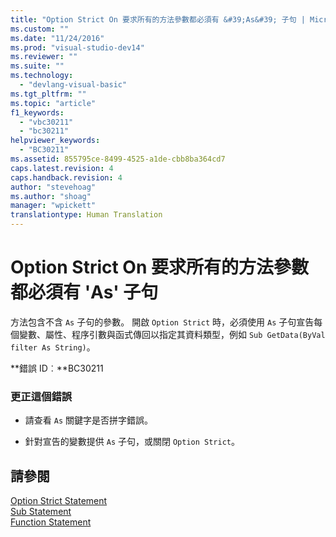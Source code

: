 ```yaml
---
title: "Option Strict On 要求所有的方法參數都必須有 &#39;As&#39; 子句 | Microsoft Docs"
ms.custom: ""
ms.date: "11/24/2016"
ms.prod: "visual-studio-dev14"
ms.reviewer: ""
ms.suite: ""
ms.technology: 
  - "devlang-visual-basic"
ms.tgt_pltfrm: ""
ms.topic: "article"
f1_keywords: 
  - "vbc30211"
  - "bc30211"
helpviewer_keywords: 
  - "BC30211"
ms.assetid: 855795ce-8499-4525-a1de-cbb8ba364cd7
caps.latest.revision: 4
caps.handback.revision: 4
author: "stevehoag"
ms.author: "shoag"
manager: "wpickett"
translationtype: Human Translation
---
```

# Option Strict On 要求所有的方法參數都必須有 &#39;As&#39; 子句
方法包含不含 `As` 子句的參數。 開啟 `Option Strict` 時，必須使用 `As` 子句宣告每個變數、屬性、程序引數與函式傳回以指定其資料類型，例如 `Sub GetData(ByVal filter As String)`。  
  
 **錯誤 ID︰**BC30211  
  
### 更正這個錯誤  
  
-   請查看 `As` 關鍵字是否拼字錯誤。  
  
-   針對宣告的變數提供 `As` 子句，或關閉 `Option Strict`。  
  
## 請參閱  
 [Option Strict Statement](../../visual-basic/language-reference/statements/option-strict-statement.md)   
 [Sub Statement](../../visual-basic/language-reference/statements/sub-statement.md)   
 [Function Statement](../../visual-basic/language-reference/statements/function-statement.md)